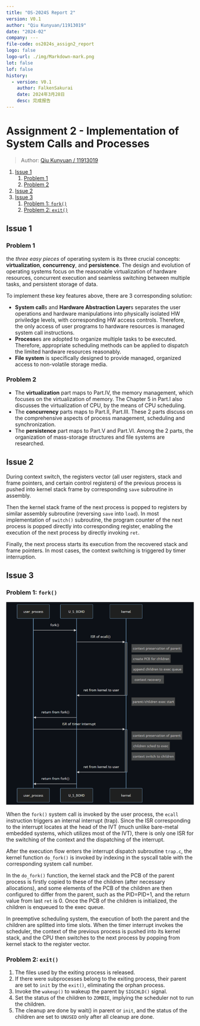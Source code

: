 ```yaml
---
title: "OS-2024S Report 2"
version: V0.1
author: "Qiu Kunyuan/11913019"
date: "2024-02"
company: ---
file-code: os2024s_assign2_report
logo: false
logo-url: ./img/Markdown-mark.png
lot: false
lof: false
history:
  - version: V0.1
    author: FalkenSakurai
    date: 2024年3月28日
    desc: 完成报告
---
```


# Assignment 2 - Implementation of System Calls and Processes

> Author: [Qiu Kunyuan / 11913019](mailto://11913019@mail.sustech.edu.cn)

1. [Issue 1](#issue-1)
   1. [Problem 1](#problem-1)
   2. [Problem 2](#problem-2)
2. [Issue 2](#issue-2)
3. [Issue 3](#issue-3)
   1. [Problem 1: `fork()`](#problem-1-fork)
   2. [Problem 2: `exit()`](#problem-2-exit)


## Issue 1

### Problem 1

the *three easy pieces* of operating system is its three crucial concepts: **virtualization**, **concurrency**, and **persistence**. The design and evolution of operating systems focus on the reasonable virtualization of hardware resources, concurrent execution and seamless switching between multiple tasks, and persistent storage of data.

To implement these key features above, there are 3 corresponding solution:

- **System call**s and **Hardware Abstraction Layer**s separates the user operations and hardware manipulations into physically isolated HW priviledge levels, with corresponding HW access controls. Therefore, the only access of user programs to hardware resources is managed system call instructions.
- **Process**es are adopted to organize multiple tasks to be executed. Therefore, appropriate scheduling methods can be applied to dispatch the limited hardware resources reasonably.
- **File system** is specifically designed to provide managed, organized access to non-volatile storage media.

### Problem 2

- The **virtualization** part maps to Part.IV, the memory management, which focuses on the virtualization of memory. The Chapter 5 in Part.I also discusses the virtualization of CPU, by the means of CPU scheduling.
- The **concurrency** parts maps to Part.II, Part.III. These 2 parts discuss on the comprehensive aspects of process management, scheduling and synchronization.
- The **persistence** part maps to Part.V and Part.VI. Among the 2 parts, the organization of mass-storage structures and file systems are researched.

## Issue 2

During context switch, the registers vector (all user registers, stack and frame pointers, and certain control registers) of the previous process is pushed into kernel stack frame by corresponding `save` subroutine in assembly.

Then the kernel stack frame of the next process is popped to registers by similar assembly subroutine (reversing `save` into `load`). In most implementation of `switch()` subroutine, the program counter of the next process is popped directly into corresponding register, enabling the execution of the next process by directly invoking `ret`.

Finally, the next process starts its execution from the recovered stack and frame pointers. In most cases, the context switching is triggered by timer interruption.

## Issue 3

### Problem 1: `fork()`

![image](report.assets/20240329004656.png)

When the `fork()` system call is invoked by the user process, the `ecall` instruction triggers an internal interrupt (trap). Since the ISR corresponding to the interrupt locates at the head of the IVT (much unlike bare-metal embedded systems, which utilizes most of the IVT), there is only one ISR for the switching of the context and the dispatching of the interrupt.

After the execution flow enters the interrupt dispatch subroutine `trap.c`, the kernel function `do_fork()` is invoked by indexing in the syscall table with the corresponding system call number.

In the `do_fork()` function, the kernel stack and the PCB of the parent process is firstly copied to these of the children (after necessary allocations), and some elements of the PCB of the children are then configured to differ from the parent, such as the PID=PID+1, and the return value from last `ret` is 0. Once the PCB of the children is initialized, the children is enqueued to the exec queue.

In preemptive scheduling system, the execution of both the parent and the children are splitted into time slots. When the timer interrupt invokes the scheduler, the context of the previous process is pushed into its kernel stack, and the CPU then switches to the next process by popping from kernel stack to the register vector.

### Problem 2: `exit()`

1. The files used by the exiting process is released.
2. If there were subprocesses belong to the exiting process, their parent are set to `init` by the `exit()`, eliminating the orphan process.
3. Invoke the `wakeup()` to wakeup the parent by `SIGCHLD()` signal.
4. Set the status of the children to `ZOMBIE`, implying the scheduler not to run the children.
5. The cleanup are done by wait() in parent or `init`, and the status of the children are set to `UNUSED` only after all cleanup are done.
